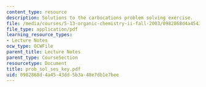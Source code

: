 ```yaml
---
content_type: resource
description: Solutions to the carbocations problem solving exercise.
file: /media/courses/5-13-organic-chemistry-ii-fall-2003/0982868d4a4543dd5b3a48e7db1e7bee_prob_sol_ses_key.pdf
file_type: application/pdf
learning_resource_types:
- Lecture Notes
ocw_type: OCWFile
parent_title: Lecture Notes
parent_type: CourseSection
resourcetype: Document
title: prob_sol_ses_key.pdf
uid: 0982868d-4a45-43dd-5b3a-48e7db1e7bee
---
```

